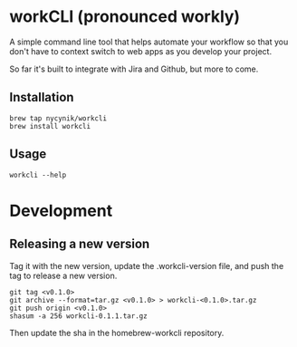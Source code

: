 # workCLI (pronounced workly)

A simple command line tool that helps automate your workflow so that you don't have to context switch to web apps as you develop your project.

So far it's built to integrate with Jira and Github, but more to come.

## Installation

    brew tap nycynik/workcli
    brew install workcli

## Usage

    workcli --help


# Development

## Releasing a new version

Tag it with the new version, update the .workcli-version file, and push the tag to release a new version.

    git tag <v0.1.0>
    git archive --format=tar.gz <v0.1.0> > workcli-<0.1.0>.tar.gz
    git push origin <v0.1.0>
    shasum -a 256 workcli-0.1.1.tar.gz

Then update the sha in the homebrew-workcli repository.
